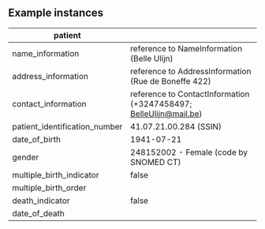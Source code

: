 ## Example instances
| patient          |                   |
|------------------|-------------------|
| name_information | reference to NameInformation  (Belle Ulijn) |
| address_information | reference to AddressInformation (Rue de Boneffe 422) |
| contact_information | reference to ContactInformation (+3247458497; BelleUlijn@mail.be) |
| patient_identification_number | 41.07.21.00.284 (SSIN)
| date_of_birth | 1941-07-21
| gender | 248152002 - Female (code by SNOMED CT)  
| multiple_birth_indicator | false
| multiple_birth_order | 
| death_indicator |false
| date_of_death |
